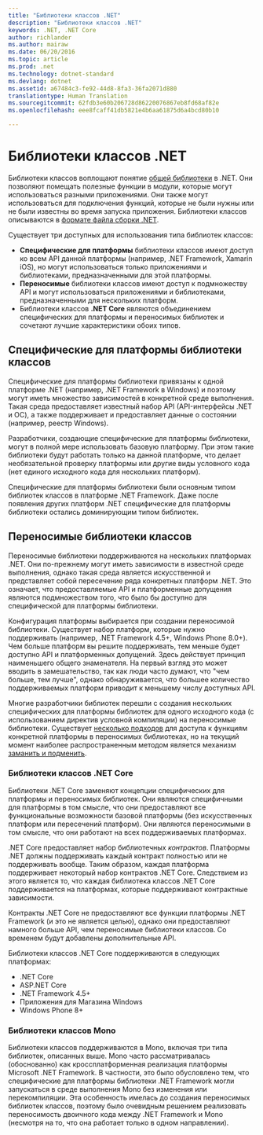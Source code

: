 ```yaml
---
title: "Библиотеки классов .NET"
description: "Библиотеки классов .NET"
keywords: .NET, .NET Core
author: richlander
ms.author: mairaw
ms.date: 06/20/2016
ms.topic: article
ms.prod: .net
ms.technology: dotnet-standard
ms.devlang: dotnet
ms.assetid: a67484c3-fe92-44d8-8fa3-36fa2071d880
translationtype: Human Translation
ms.sourcegitcommit: 62fdb3e60b206728d86220076867eb8fd68af82e
ms.openlocfilehash: eee8fcaff41db5821e4b6aa61875d6a4bcd80b10

---
```


# <a name="net-class-libraries"></a>Библиотеки классов .NET

Библиотеки классов воплощают понятие [общей библиотеки](http://en.wikipedia.org/wiki/Library_%28computing%29#Shared_libraries) в .NET. Они позволяют помещать полезные функции в модули, которые могут использоваться разными приложениями. Они также могут использоваться для подключения функций, которые не были нужны или не были известны во время запуска приложения. Библиотеки классов описываются в [формате файла сборки .NET](assembly-format.md).

Существует три доступных для использования типа библиотек классов:

*   **Специфические для платформы** библиотеки классов имеют доступ ко всем API данной платформы (например, .NET Framework, Xamarin iOS), но могут использоваться только приложениями и библиотеками, предназначенными для этой платформы.
*   **Переносимые** библиотеки классов имеют доступ к подмножеству API и могут использоваться приложениями и библиотеками, предназначенными для нескольких платформ.
*   Библиотеки классов **.NET Core** являются объединением специфических для платформы и переносимых библиотек и сочетают лучшие характеристики обоих типов.

## <a name="platform-specific-class-libraries"></a>Специфические для платформы библиотеки классов

Специфические для платформы библиотеки привязаны к одной платформе .NET (например, .NET Framework в Windows) и поэтому могут иметь множество зависимостей в конкретной среде выполнения. Такая среда предоставляет известный набор API (API-интерфейсы .NET и ОС), а также поддерживает и предоставляет данные о состоянии (например, реестр Windows).

Разработчики, создающие специфические для платформы библиотеки, могут в полной мере использовать базовую платформу. При этом такие библиотеки будут работать только на данной платформе, что делает необязательной проверку платформы или другие виды условного кода (нет единого исходного кода для нескольких платформ).

Специфические для платформы библиотеки были основным типом библиотек классов в платформе .NET Framework. Даже после появления других платформ .NET специфические для платформы библиотеки остались доминирующим типом библиотек.

## <a name="portable-class-libraries"></a>Переносимые библиотеки классов

Переносимые библиотеки поддерживаются на нескольких платформах .NET. Они по-прежнему могут иметь зависимости в известной среде выполнения, однако такая среда является искусственной и представляет собой пересечение ряда конкретных платформ .NET. Это означает, что предоставляемые API и платформенные допущения являются подмножеством того, что было бы доступно для специфической для платформы библиотеки.

Конфигурация платформы выбирается при создании переносимой библиотеки. Существует набор платформ, которые нужно поддерживать (например, .NET Framework 4.5+, Windows Phone 8.0+). Чем больше платформ вы решите поддерживать, тем меньше будет доступно API и платформенных допущений. Здесь действует принцип наименьшего общего знаменателя. На первый взгляд это может вводить в замешательство, так как люди часто думают, что "чем больше, тем лучше", однако обнаруживается, что большее количество поддерживаемых платформ приводит к меньшему числу доступных API.

Многие разработчики библиотек перешли с создания нескольких специфических для платформы библиотек для одного исходного кода (с использованием директив условной компиляции) на переносимые библиотеки. Существует [несколько подходов](http://blog.stephencleary.com/2012/11/portable-class-library-enlightenment.html) для доступа к функциям конкретной платформы в переносимых библиотеках, но на текущий момент наиболее распространенным методом является механизм [заманить и подменить](http://log.paulbetts.org/the-bait-and-switch-pcl-trick/).

### <a name="net-core-class-libraries"></a>Библиотеки классов .NET Core

Библиотеки .NET Core заменяют концепции специфических для платформы и переносимых библиотек. Они являются специфичными для платформы в том смысле, что они предоставляют все функциональные возможности базовой платформы (без искусственных платформ или пересечений платформ). Они являются переносимыми в том смысле, что они работают на всех поддерживаемых платформах.

.NET Core предоставляет набор библиотечных _контрактов_. Платформы .NET должны поддерживать каждый контракт полностью или не поддерживать вообще. Таким образом, каждая платформа поддерживает некоторый набор контрактов .NET Core. Следствием из этого является то, что каждая библиотека классов .NET Core поддерживается на платформах, которые поддерживают контрактные зависимости.

Контракты .NET Core не предоставляют все функции платформы .NET Framework (и это не является целью), однако они предоставляют намного больше API, чем переносимые библиотеки классов. Со временем будут добавлены дополнительные API.

Библиотеки классов .NET Core поддерживаются в следующих платформах:

*   .NET Core
*   ASP.NET Core
*   .NET Framework 4.5+
*   Приложения для Магазина Windows
*   Windows Phone 8+

### <a name="mono-class-libraries"></a>Библиотеки классов Mono

Библиотеки классов поддерживаются в Mono, включая три типа библиотек, описанных выше. Mono часто рассматривалась (обоснованно) как кроссплатформенная реализация платформы Microsoft .NET Framework. В частности, это было обусловлено тем, что специфические для платформы библиотеки .NET Framework могли запускаться в среде выполнения Mono без изменения или перекомпиляции. Эта особенность имелась до создания переносимых библиотек классов, поэтому было очевидным решением реализовать переносимость двоичного кода между .NET Framework и Mono (несмотря на то, что она работает только в одном направлении).



<!--HONumber=Nov16_HO3-->



